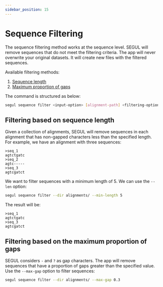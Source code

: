 ```yaml
---
sidebar_position: 15
---
```


# Sequence Filtering

The sequence filtering method works at the sequence level. SEGUL will remove sequences that do not meet the filtering criteria. The app will never overwrite your original datasets. It will create new files with the filtered sequences.

Available filtering methods:

1. [Sequence length](#filtering-based-on-sequence-length)
2. [Maximum proportion of gaps](#filtering-based-on-the-maximum-proportion-of-gaps)

The command is structured as below:

```Bash
segul sequence filter <input-option> [alignment-path] <filtering-options>
```

## Filtering based on sequence length

Given a collection of alignments, SEGUL will remove sequences in each alignment that has non-gapped characters less than the specified length. For example, we have an alignment with three sequences:

```plaintext
>seq_1
agtctgatc
>seq_2
agtc-----
>seq_3
agtcgatct
```

We want to filter sequences with a minimum length of 5. We can use the `--len` option:

```Bash
segul sequence filter --dir alignments/ --min-length 5
```

The result will be:

```plaintext
>seq_1
agtctgatc
>seq_3
agtcgatct
```

## Filtering based on the maximum proportion of gaps

SEGUL considers `-` and `?` as gap characters. The app will remove sequences that have a proportion of gaps greater than the specified value. Use the `--max-gap` option to filter sequences:

```Bash
segul sequence filter --dir alignments/ --max-gap 0.3
```
